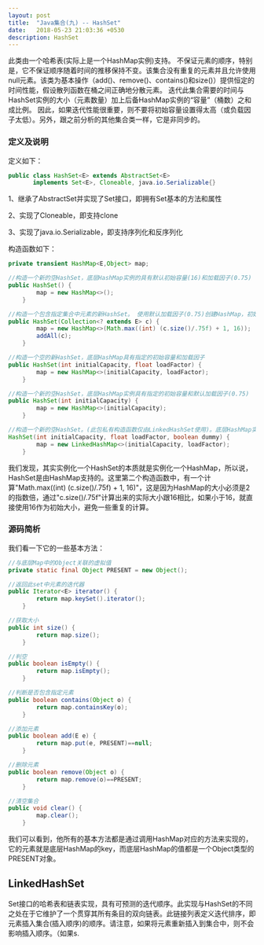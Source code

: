 ```yaml
---
layout: post
title:  "Java集合(九) -- HashSet"
date:   2018-05-23 21:03:36 +0530
description: HashSet
---
```

此类由一个哈希表(实际上是一个HashMap实例)支持。 不保证元素的顺序，特别是，它不保证顺序随着时间的推移保持不变。该集合没有重复的元素并且允许使用null元素。该类为基本操作（add()、remove()、contains()和size()）提供恒定的时间性能，假设散列函数在桶之间正确地分散元素。 迭代此集合需要的时间与HashSet实例的大小（元素数量）加上后备HashMap实例的“容量”（桶数）之和成比例。 因此，如果迭代性能很重要，则不要将初始容量设置得太高（或负载因子太低）。另外，跟之前分析的其他集合类一样，它是非同步的。

### 定义及说明

定义如下：

```java
public class HashSet<E> extends AbstractSet<E>
       implements Set<E>, Cloneable, java.io.Serializable{}
```

1、继承了AbstractSet并实现了Set接口，即拥有Set基本的方法和属性

2、实现了Cloneable，即支持clone

3、实现了java.io.Serializable，即支持序列化和反序列化

构造函数如下：

```java
private transient HashMap<E,Object> map;

//构造一个新的空HashSet，底层HashMap实例的具有默认初始容量(16)和加载因子(0.75)
public HashSet() {
        map = new HashMap<>();
    }

//构造一个包含指定集合中元素的新HashSet。 使用默认加载因子(0.75)创建HashMap，初始容量要求足以包含指定集合中的元素
public HashSet(Collection<? extends E> c) {
        map = new HashMap<>(Math.max((int) (c.size()/.75f) + 1, 16));
        addAll(c);
    }

//构造一个空的新HashSet，底层HashMap具有指定的初始容量和加载因子
public HashSet(int initialCapacity, float loadFactor) {
        map = new HashMap<>(initialCapacity, loadFactor);
    }

//构造一个新的空HashSet，底层HashMap实例具有指定的初始容量和默认加载因子(0.75)
public HashSet(int initialCapacity) {
        map = new HashMap<>(initialCapacity);
    }

//构造一个新的空HashSet。(此包私有构造函数仅由LinkedHashSet使用)。底层HashMap实例是具有指定初始容量和指定加载因子的LinkedHashMap。
HashSet(int initialCapacity, float loadFactor, boolean dummy) {
        map = new LinkedHashMap<>(initialCapacity, loadFactor);
    }
```

我们发现，其实实例化一个HashSet的本质就是实例化一个HashMap，所以说，HashSet是由HashMap支持的。这里第二个构造函数中，有一个计算"Math.max((int) (c.size()/.75f) + 1, 16)"，这是因为HashMap的大小必须是2的指数倍，通过"c.size()/.75f"计算出来的实际大小跟16相比，如果小于16，就直接使用16作为初始大小，避免一些重复的计算。

### 源码简析

我们看一下它的一些基本方法：

```java
//与底层Map中的Object关联的虚拟值
private static final Object PRESENT = new Object();

//返回此set中元素的迭代器
public Iterator<E> iterator() {
        return map.keySet().iterator();
    }

//获取大小
public int size() {
        return map.size();
    }

//判空
public boolean isEmpty() {
        return map.isEmpty();
    }

//判断是否包含指定元素
public boolean contains(Object o) {
        return map.containsKey(o);
    }

//添加元素
public boolean add(E e) {
        return map.put(e, PRESENT)==null;
    }

//删除元素
public boolean remove(Object o) {
        return map.remove(o)==PRESENT;
    }

//清空集合
public void clear() {
        map.clear();
    }
```

我们可以看到，他所有的基本方法都是通过调用HashMap对应的方法来实现的，它的元素就是底层HashMap的key，而底层HashMap的值都是一个Object类型的PRESENT对象。

## LinkedHashSet

Set接口的哈希表和链表实现，具有可预测的迭代顺序。此实现与HashSet的不同之处在于它维护了一个贯穿其所有条目的双向链表。此链接列表定义迭代排序，即元素插入集合(插入顺序)的顺序。请注意，如果将元素重新插入到集合中，则不会影响插入顺序。（如果s.

